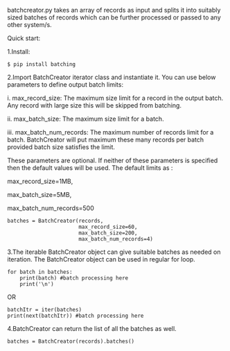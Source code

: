 batchcreator.py takes an array of records as input and splits it into suitably sized batches of records which can be further processed or passed to any other system/s.

Quick start:

1.Install:

    $ pip install batching

2.Import BatchCreator iterator class and instantiate it. You can use below parameters to define output batch limits: 


   i. max_record_size: The maximum size limit for a record in the output batch. Any record with large size this will be skipped from batching. 
   
   ii. max_batch_size: The maximum size limit for a batch. 
   
   iii. max_batch_num_records: The maximum number of records limit for a batch. BatchCreator will put maximum these many records per batch provided batch size satisfies the limit. 
   
   These parameters are optional. If neither of these parameters is specified then the default values will be used. The default limits as :
   
   max_record_size=1MB, 

   max_batch_size=5MB, 

   max_batch_num_records=500

   
    batches = BatchCreator(records,
                           max_record_size=60,
                           max_batch_size=200,
                           max_batch_num_records=4)

3.The iterable BatchCreator object can give suitable batches as needed on iteration. The BatchCreator object can be used in regular for loop.

    for batch in batches:
        print(batch) #batch processing here
        print('\n')
   
   OR
     
    batchItr = iter(batches)
    print(next(batchItr)) #batch processing here

4.BatchCreator can return the list of all the batches as well.

    batches = BatchCreator(records).batches()